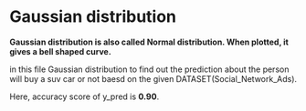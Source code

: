 # Gaussian distribution

**Gaussian distribution is also called Normal distribution. When plotted, it gives a bell shaped curve.**

in this file Gaussian distribution to find out the prediction about the person will buy a suv car or not baesd on the given DATASET(Social_Network_Ads).

Here, accuracy score of y_pred is **0.90**.

